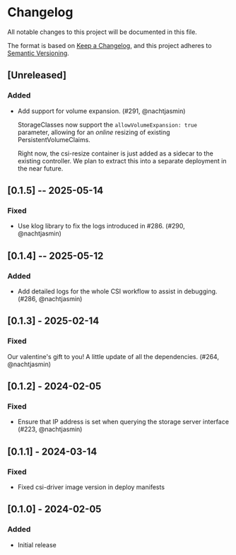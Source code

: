 # Changelog

All notable changes to this project will be documented in this file.

The format is based on [Keep a Changelog](https://keepachangelog.com/en/1.0.0/),
and this project adheres to [Semantic Versioning](https://semver.org/spec/v2.0.0.html).

## [Unreleased]

<!--
Please add your changelog entry under this comment in the correct category (Security, Fixed, Added, Changed, Deprecated, Removed - in this order).

Changelog entries are best in the following format, where scope is something like "generic client" or "lbaas/v1"
(for LBaaS API bindings). If the change isn't user-facing but still relevant enough for a changelog entry, add
"(internal)" before the scope.

* (internal)? scope: short description (pull request, author)

Some examples, more below in the actual changelog (newer entries are more likely to be good entries):
* generic client: List resources with a channel (#42, @LittleFox94)
* core/v1: added helper methods to tag resources (#122, @marioreggiori)
* (internal) generic client: add hook FilterRequestURLHook (#123, @marioreggiori)

-->

### Added

* Add support for volume expansion. (#291, @nachtjasmin)

  StorageClasses now support the `allowVolumeExpansion: true` parameter, allowing for an *online*
  resizing of existing PersistentVolumeClaims.

  Right now, the csi-resize container is just added as a sidecar to the existing controller.
  We plan to extract this into a separate deployment in the near future.

## [0.1.5] -- 2025-05-14

### Fixed

* Use klog library to fix the logs introduced in #286. (#290, @nachtjasmin)

## [0.1.4] -- 2025-05-12

### Added

* Add detailed logs for the whole CSI workflow to assist in debugging. (#286, @nachtjasmin)

## [0.1.3] - 2025-02-14

### Fixed

Our valentine's gift to you! A little update of all the dependencies. (#264, @nachtjasmin)

## [0.1.2] - 2024-02-05

### Fixed

* Ensure that IP address is set when querying the storage server interface (#223, @nachtjasmin)

## [0.1.1] - 2024-03-14

### Fixed
* Fixed csi-driver image version in deploy manifests

## [0.1.0] - 2024-02-05

### Added
* Initial release
